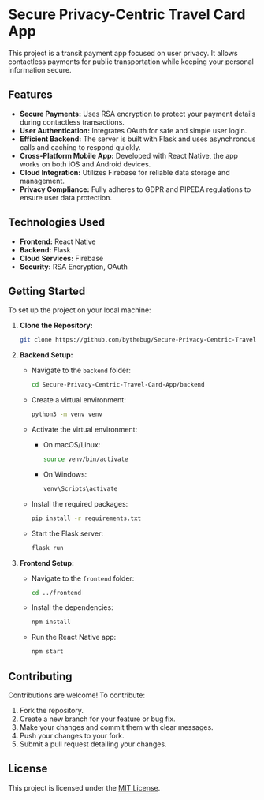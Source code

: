 # Secure Privacy-Centric Travel Card App

This project is a transit payment app focused on user privacy. It allows contactless payments for public transportation while keeping your personal information secure.

## Features

- **Secure Payments:** Uses RSA encryption to protect your payment details during contactless transactions.
- **User Authentication:** Integrates OAuth for safe and simple user login.
- **Efficient Backend:** The server is built with Flask and uses asynchronous calls and caching to respond quickly.
- **Cross-Platform Mobile App:** Developed with React Native, the app works on both iOS and Android devices.
- **Cloud Integration:** Utilizes Firebase for reliable data storage and management.
- **Privacy Compliance:** Fully adheres to GDPR and PIPEDA regulations to ensure user data protection.

## Technologies Used

- **Frontend:** React Native
- **Backend:** Flask
- **Cloud Services:** Firebase
- **Security:** RSA Encryption, OAuth

## Getting Started

To set up the project on your local machine:

1. **Clone the Repository:**

   ```bash
   git clone https://github.com/bythebug/Secure-Privacy-Centric-Travel-Card-App.git
   ```


2. **Backend Setup:**

   - Navigate to the `backend` folder:

     ```bash
     cd Secure-Privacy-Centric-Travel-Card-App/backend
     ```

   - Create a virtual environment:

     ```bash
     python3 -m venv venv
     ```

   - Activate the virtual environment:

     - On macOS/Linux:

       ```bash
       source venv/bin/activate
       ```

     - On Windows:

       ```bash
       venv\Scripts\activate
       ```

   - Install the required packages:

     ```bash
     pip install -r requirements.txt
     ```

   - Start the Flask server:

     ```bash
     flask run
     ```

3. **Frontend Setup:**

   - Navigate to the `frontend` folder:

     ```bash
     cd ../frontend
     ```

   - Install the dependencies:

     ```bash
     npm install
     ```

   - Run the React Native app:

     ```bash
     npm start
     ```

## Contributing

Contributions are welcome! To contribute:

1. Fork the repository.
2. Create a new branch for your feature or bug fix.
3. Make your changes and commit them with clear messages.
4. Push your changes to your fork.
5. Submit a pull request detailing your changes.

## License

This project is licensed under the [MIT License](LICENSE).
